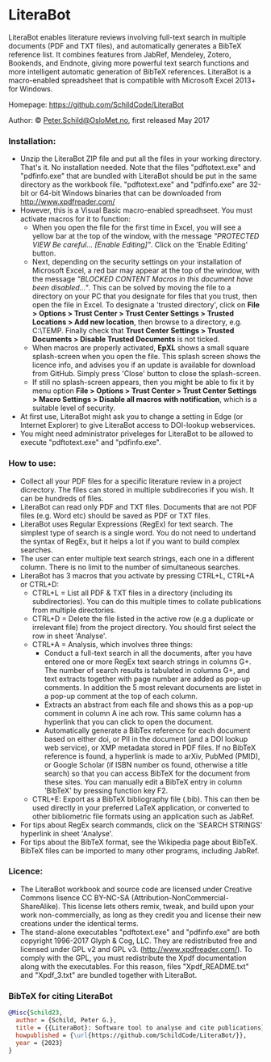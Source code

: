 # LiteraBot
LiteraBot enables literature reviews involving full-text search in multiple documents (PDF and TXT files), and automatically generates a BibTeX reference list. It combines features from JabRef, Mendeley, Zotero, Bookends, and Endnote, giving more powerful text search functions and more intelligent automatic generation of BibTeX references.
LiteraBot is a macro-enabled spreadsheet that is compatible with Microsoft Excel 2013+ for Windows.

Homepage: https://github.com/SchildCode/LiteraBot

Author: © Peter.Schild@OsloMet.no, first released May 2017

### Installation:
- Unzip the LiteraBot ZIP file and put all the files in your working directory. That's it. No installation needed.
Note that the files "pdftotext.exe" and "pdfinfo.exe" that are bundled with LiteraBot should be put in the same directory as the workbook file.
"pdftotext.exe" and "pdfinfo.exe" are 32-bit or 64-bit Windows binaries that can be downloaded from http://www.xpdfreader.com/
- However, this is a Visual Basic macro-enabled spreadhseet. You must activate macros for it to function: 
  - When you open the file for the first time in Excel, you will see a yellow bar at the top of the window, with the message *"PROTECTED VIEW Be careful... [Enable Editing]"*. Click on the 'Enable Editing' button. 
  - Next, depending on the security settings on your installation of Microsoft Excel, a red bar may appear at the top of the window, with the message *"BLOCKED CONTENT Macros in this document have been disabled..."*. This can be solved by moving the file to a directory on your PC that you designate for files that you trust, then open the file in Excel. To designate a 'trusted directory', click on **File > Options > Trust Center > Trust Center Settings > Trusted Locations > Add new location**, then browse to a directory, e.g. C:\TEMP\. Finally check that **Trust Center Settings > Trusted Documents > Disable Trusted Documents**  is not ticked.
  - When macros are properly activated, **EpXL** shows a small square splash-screen when you open the file. This splash screen shows the licence info, and advises you if an update is available for download from GitHub. Simply press 'Close' button to close the splash-screen. 
  - If still no splash-screen appears, then you might be able to fix it by menu option **File > Options > Trust Center > Trust Center Settings > Macro Settings > Disable all macros with notification**, which is a suitable level of security.
- At first use, LiteraBot might ask you to change a setting in Edge (or Internet Explorer) to give LiteraBot access to DOI-lookup webservices.
- You might need administrator priveleges for LiteraBot to be allowed to execute "pdftotext.exe" and "pdfinfo.exe".

### How to use:
- Collect all your PDF files for a specific literature review in a project dicrectory. The files can stored in multiple subdirecories if you wish. It can be hundreds of files.
- LiteraBot can read only PDF and TXT files. Documents that are not PDF files (e.g. Word etc) should be saved as PDF or TXT files.
- LiteraBot uses Regular Expressions (RegEx) for text search. The simplest type of search is a single word. You do not need to undertand the syntax of RegEx, but it helps a lot if you want to build complex searches.
- The user can enter multiple text search strings, each one in a different column. There is no limit to the number of simultaneous searches.
- LiteraBot has 3 macros that you activate by pressing CTRL+L, CTRL+A or CTRL+D:
  - CTRL+L = List all PDF & TXT files in a directory (including its subdirectories). You can do this multiple times to collate publications from multiple directories.
  - CTRL+D = Delete the file listed in the active row (e.g a duplicate or irrelevant file) from the project directory. You should first select the row in sheet 'Analyse'.
  - CTRL+A = Analysis, which involves three things: 
    - Conduct a full-text search in all the documents, after you have entered one or more RegEx text search strings in columns G+. The number of search results is tabulated in columns G+, and text extracts together with page number are added as pop-up comments. In addition the 5 most relevant documents are listet in a pop-up comment at the top of each column.
    - Extracts an abstract from each file and shows this as a pop-up comment in column A ine ach row. This same column has a hyperlink that you can click to open the document.
    - Automatically generate a BibTex reference for each document based on either doi, or PII in the document (and a DOI lookup web service), or XMP metadata stored in PDF files. If no BibTeX reference is found, a hyperlink is made to arXiv, PubMed (PMID), or Google Scholar (if ISBN number os found, otherwise a title search) so that you can access BibTeX for the document from these sites. You can manually edit a BibTeX entry in column 'BibTeX' by pressing function key F2.
  - CTRL+E: Export as a BibTeX bibliography file (.bib). This can then be used directly in your preferred LaTeX application, or converted to other bibliometric file formats using an application such as JabRef.
- For tips about RegEx search commands, click on the 'SEARCH STRINGS' hyperlink in sheet 'Analyse'.
- For tips about the BibTeX format, see the Wikipedia page about BibTeX. BibTeX files can be imported to many other programs, including JabRef.

### Licence:
- The LiteraBot workbook and source code are licensed under Creative Commons lisence CC BY-NC-SA (Attribution-NonCommercial-ShareAlike). This license lets others remix, tweak, and build upon your work non-commercially, as long as they credit you and license their new creations under the identical terms.
- The stand-alone executables "pdftotext.exe" and "pdfinfo.exe" are both copyright 1996-2017 Glyph & Cog, LLC. They are redistributed free and licensed under GPL v2 and GPL v3. (http://www.xpdfreader.com/). To comply with the GPL, you must redistribute the Xpdf documentation along with the executables. For this reason, files "Xpdf_README.txt" and "Xpdf_3.txt" are bundled together with LiteraBot.

### BibTeX for citing LiteraBot

```bibtex
@Misc{Schild23,
  author = {Schild, Peter G.},
  title = {{LiteraBot}: Software tool to analyse and cite publications},
  howpublished = {\url{https://github.com/SchildCode/LiteraBot/}},
  year = {2023}
}
```
